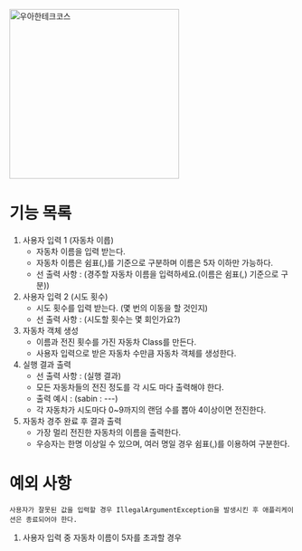 <p>
    <img src="https://github.com/user-attachments/assets/c811c2be-923e-4134-a7d4-56bd12198910" alt="우아한테크코스" width="300px">
</p>

# 기능 목록

1. 사용자 입력 1 (자동차 이릅)
    - 자동차 이름을 입력 받는다.
    - 자동차 이름은 쉼표(,)를 기준으로 구분하며 이름은 5자 이하만 가능하다.
    - 선 출력 사항 : (경주할 자동차 이름을 입력하세요.(이름은 쉼표(,) 기준으로 구분))
2. 사용자 입력 2 (시도 횟수)
    - 시도 횟수를 입력 받는다. (몇 번의 이동을 할 것인지)
    - 선 출력 사항 : (시도할 횟수는 몇 회인가요?)
3. 자동차 객체 생성
   - 이름과 전진 횟수를 가진 자동차 Class를 만든다.
   - 사용자 입력으로 받은 자동차 수만큼 자동차 객체를 생성한다.
4. 실행 결과 출력
   - 선 출력 사항 : (실행 결과)
   - 모든 자동차들의 전진 정도를 각 시도 마다 출력해야 한다.
   - 출력 예시 : (sabin : ---)
   - 각 자동차가 시도마다 0~9까지의 랜덤 수를 뽑아 4이상이면 전진한다.
5. 자동차 경주 완료 후 결과 출력
   - 가장 멀리 전진한 자동차의 이름을 출력한다.
   - 우승자는 한명 이상일 수 있으며, 여러 명일 경우 쉼표(,)를 이용하여 구분한다.

# 예외 사항
`사용자가 잘못된 값을 입력할 경우
IllegalArgumentException을 발생시킨 후
애플리케이션은 종료되어야 한다.`
1. 사용자 입력 중 자동차 이름이 5자를 초과할 경우